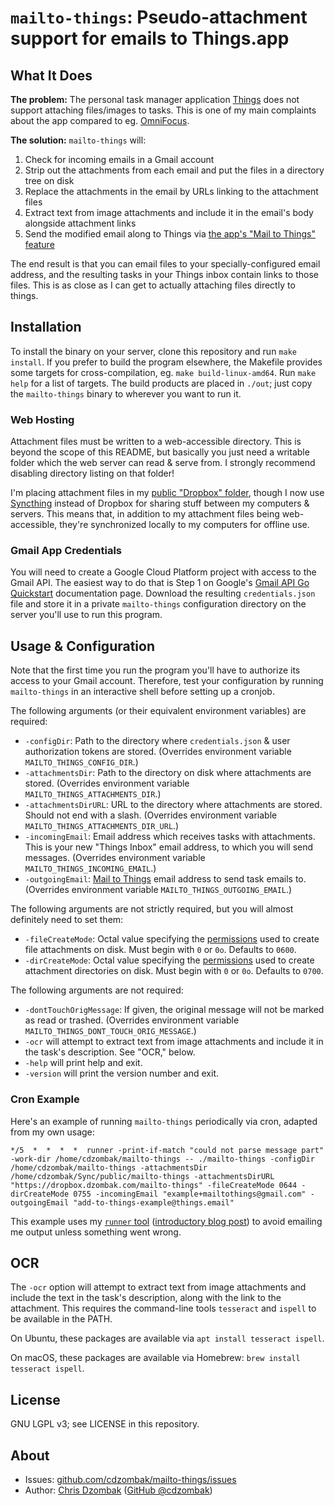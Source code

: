 # `mailto-things`: Pseudo-attachment support for emails to Things.app

## What It Does

**The problem:** The personal task manager application [Things](https://culturedcode.com/things/) does not support attaching files/images to tasks. This is one of my main complaints about the app compared to eg. [OmniFocus](https://www.omnigroup.com/omnifocus/).

**The solution:** `mailto-things` will:
1. Check for incoming emails in a Gmail account
2. Strip out the attachments from each email and put the files in a directory tree on disk
3. Replace the attachments in the email by URLs linking to the attachment files
4. Extract text from image attachments and include it in the email's body alongside attachment links
5. Send the modified email along to Things via [the app's "Mail to Things" feature](https://culturedcode.com/things/support/articles/2908262/)

The end result is that you can email files to your specially-configured email address, and the resulting tasks in your Things inbox contain links to those files. This is as close as I can get to actually attaching files directly to things.

## Installation

To install the binary on your server, clone this repository and run `make install`. If you prefer to build the program elsewhere, the Makefile provides some targets for cross-compilation, eg. `make build-linux-amd64`. Run `make help` for a list of targets. The build products are placed in `./out`; just copy the `mailto-things` binary to wherever you want to run it.

### Web Hosting

Attachment files must be written to a web-accessible directory. This is beyond the scope of this README, but basically you just need a writable folder which the web server can read & serve from. I strongly recommend disabling directory listing on that folder!

I'm placing attachment files in my [public "Dropbox" folder](https://www.dzombak.com/blog/2014/01/serving-dropbox-via-nginx.html), though I now use [Syncthing](https://syncthing.net) instead of Dropbox for sharing stuff between my computers & servers. This means that, in addition to my attachment files being web-accessible, they're synchronized locally to my computers for offline use.

### Gmail App Credentials

You will need to create a Google Cloud Platform project with access to the Gmail API. The easiest way to do that is Step 1 on Google's [Gmail API Go Quickstart](https://developers.google.com/gmail/api/quickstart/go) documentation page. Download the resulting `credentials.json` file and store it in a private `mailto-things` configuration directory on the server you'll use to run this program.

## Usage & Configuration

Note that the first time you run the program you'll have to authorize its access to your Gmail account. Therefore, test your configuration by running `mailto-things` in an interactive shell before setting up a cronjob.

The following arguments (or their equivalent environment variables) are required:

- `-configDir`: Path to the directory where `credentials.json` & user authorization tokens are stored. (Overrides environment variable `MAILTO_THINGS_CONFIG_DIR`.)
- `-attachmentsDir`: Path to the directory on disk where attachments are stored. (Overrides environment variable `MAILTO_THINGS_ATTACHMENTS_DIR`.)
- `-attachmentsDirURL`: URL to the directory where attachments are stored. Should not end with a slash. (Overrides environment variable `MAILTO_THINGS_ATTACHMENTS_DIR_URL`.)
- `-incomingEmail`: Email address which receives tasks with attachments. This is your new "Things Inbox" email address, to which you will send messages. (Overrides environment variable `MAILTO_THINGS_INCOMING_EMAIL`.)
- `-outgoingEmail`: [Mail to Things](https://culturedcode.com/things/support/articles/2908262/) email address to send task emails to. (Overrides environment variable `MAILTO_THINGS_OUTGOING_EMAIL`.)

The following arguments are not strictly required, but you will almost definitely need to set them:

- `-fileCreateMode`: Octal value specifying the [permissions](https://web.archive.org/web/20201207170802/https://www.grymoire.com/Unix/Permissions.html) used to create file attachments on disk. Must begin with `0` or `0o`. Defaults to `0600`.
- `-dirCreateMode`: Octal value specifying the [permissions](https://web.archive.org/web/20201207170802/https://www.grymoire.com/Unix/Permissions.html) used to create attachment directories on disk. Must begin with `0` or `0o`. Defaults to `0700`.

The following arguments are not required:

- `-dontTouchOrigMessage`: If given, the original message will not be marked as read or trashed. (Overrides environment variable `MAILTO_THINGS_DONT_TOUCH_ORIG_MESSAGE`.)
- `-ocr` will attempt to extract text from image attachments and include it in the task's description. See "OCR," below.
- `-help` will print help and exit.
- `-version` will print the version number and exit.

### Cron Example

Here's an example of running `mailto-things` periodically via cron, adapted from my own usage:

`
*/5  *  *  *  *  runner -print-if-match "could not parse message part" -work-dir /home/cdzombak/mailto-things -- ./mailto-things -configDir /home/cdzombak/mailto-things -attachmentsDir /home/cdzombak/Sync/public/mailto-things -attachmentsDirURL "https://dropbox.dzombak.com/mailto-things" -fileCreateMode 0644 -dirCreateMode 0755 -incomingEmail "example+mailtothings@gmail.com" -outgoingEmail "add-to-things-example@things.email"
`

This example uses my [`runner` tool](https://github.com/cdzombak/runner) ([introductory blog post](https://www.dzombak.com/blog/2020/12/Introducing-Runner-a-lightweight-wrapper-for-cron-jobs.html)) to avoid emailing me output unless something went wrong.

## OCR

The `-ocr` option will attempt to extract text from image attachments and include the text in the task's description, along with the link to the attachment. This requires the command-line tools `tesseract` and `ispell` to be available in the PATH.

On Ubuntu, these packages are available via `apt install tesseract ispell`.

On macOS, these packages are available via Homebrew: `brew install tesseract ispell`.

## License

GNU LGPL v3; see LICENSE in this repository.

## About

- Issues: [github.com/cdzombak/mailto-things/issues](https://github.com/cdzombak/mailto-things/issues)
- Author: [Chris Dzombak](https://www.dzombak.com) ([GitHub @cdzombak](https://github.com/cdzombak))
